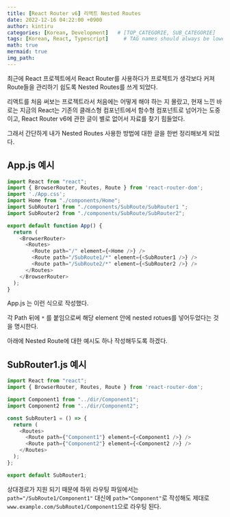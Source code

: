 ```yaml
---
title: [React Router v6] 리액트 Nested Routes
date: 2022-12-16 04:22:00 +0900
author: kintiru
categories: [Korean, Development]   # [TOP_CATEGORIE, SUB_CATEGORIE]
tags: [Korean, React, Typescript]     # TAG names should always be lowercase
math: true
mermaid: true
img_path: 
---
```

최근에 React 프로젝트에서 React Router를 사용하다가 프로젝트가 생각보다 커져 Route들을 관리하기 쉽도록 Nested Routes를 쓰게 되었다.

리액트를 처음 써보는 프로젝트라서 처음에는 어떻게 해야 하는 지 몰랐고, 현재 느낀 바로는 지금의 React는 기존의 클래스형 컴포넌트에서 함수형 컴포넌트로 넘어가는 도중이고, React Router v6에 관한 글이 별로 없어서 자료를 찾기 힘들었다.

그래서 간단하게 내가 Nested Routes 사용한 방법에 대한 글을 한번 정리해보게 되었다.

## App.js 예시

```typescript
import React from "react";
import { BrowserRouter, Routes, Route } from 'react-router-dom';
import './App.css';
import Home from "./components/Home";
import SubRouter1 from "./components/SubRoute/SubRouter1 ";
import SubRouter2 from "./components/SubRoute/SubRouter2";

export default function App() {
  return (
    <BrowserRouter>
      <Routes>
        <Route path="/" element={<Home />} />
        <Route path="/SubRoute1/*" element={<SubRouter1 />} />
        <Route path="/SubRoute2/*" element={<SubRouter2 />} />
      </Routes>
    </BrowserRouter>
  );
}
```

App.js 는 이런 식으로 작성했다.

각 Path 뒤에 `*` 를 붙임으로써 해당 element 안에 nested rotues를 넣어두었다는 것을 명시한다.

아래에 Nested Route에 대한 예시도 하나 작성해두도록 하겠다.

## SubRouter1.js 예시

```typescript
import React from "react";
import { BrowserRouter, Routes, Route } from 'react-router-dom';

import Component1 from "../dir/Component1";
import Component2 from "../dir/Component2";

const SubRouter1 = () => {
  return (
    <Routes>
      <Route path={"Component1"} element={<Component1 />} />
      <Route path={"Component2"} element={<Component2 />} />
    </Routes>
  );
};

export default SubRouter1;
```

상대경로가 지원 되기 때문에 하위 라우팅 파일에서는 `path="/SubRoute1/Component1"` 대신에 `path="Component"`로 작성해도 제대로 `www.example.com/SubRoute1/Component1`으로 라우팅 된다.